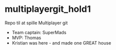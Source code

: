 # multiplayergit_hold1
Repo til at spille Multiplayer git


* Team captain: SuperMads
* MVP: Thomas
* Kristian was here - and made one GREAT house

